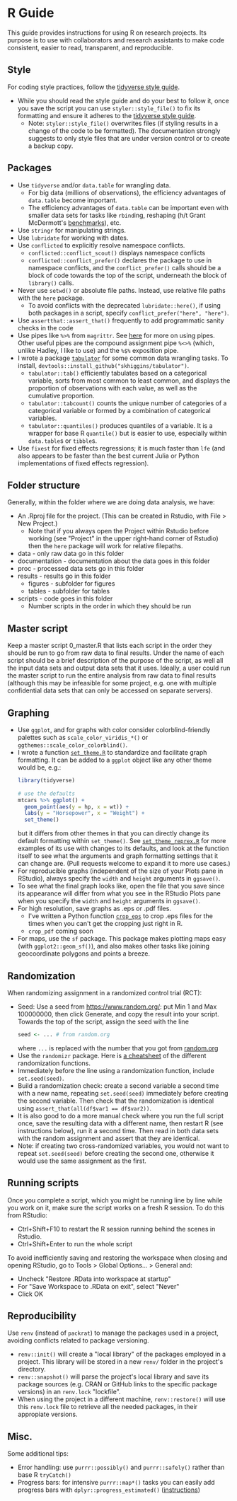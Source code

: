# R Guide

This guide provides instructions for using R on research projects. Its purpose is to use with collaborators and research assistants to make code consistent, easier to read, transparent, and reproducible.

## Style

For coding style practices, follow the [tidyverse style guide](https://style.tidyverse.org/).
* While you should read the style guide and do your best to follow it, once you save the script you can use `styler::style_file()` to fix its formatting and ensure it adheres to the [tidyverse style guide](https://style.tidyverse.org/).
  * Note: `styler::style_file()` overwrites files (if styling results in a change of the code to be formatted). The documentation strongly suggests to only style files that are under version control or to create a backup copy.
  
## Packages

* Use `tidyverse` and/or `data.table` for wrangling data. 
  * For big data (millions of observations), the efficiency advantages of `data.table` become important. 
  * The efficiency advantages of `data.table` can be important even with smaller data sets for tasks like `rbind`ing, reshaping (h/t Grant McDermott's [benchmarks](https://grantmcdermott.com/2020/06/30/reshape-benchmarks/)), etc.
* Use `stringr` for manipulating strings.
* Use `lubridate` for working with dates.
* Use `conflicted` to explicitly resolve namespace conflicts.
  * `conflicted::conflict_scout()` displays namespace conflicts
  * `conflicted::conflict_prefer()` declares the package to use in namespace conflicts, and the `conflict_prefer()` calls should be a block of code towards the top of the script, underneath the block of `library()` calls.
* Never use `setwd()` or absolute file paths. Instead, use relative file paths with the `here` package.
  * To avoid conflicts with the deprecated `lubridate::here()`, if using both packages in a script, specify `conflict_prefer("here", "here")`.
* Use `assertthat::assert_that()` frequently to add programmatic sanity checks in the code
* Use pipes like `%>%` from `magrittr`. See [here](https://r4ds.had.co.nz/pipes.html) for more on using pipes. Other useful pipes are the compound assignment pipe `%<>%` (which, unlike Hadley, I like to use) and the `%$%` exposition pipe.
* I wrote a package [`tabulator`](https://github.com/skhiggins/tabulator) for some common data wrangling tasks. To install,  `devtools::install_github("skhiggins/tabulator")`.
  * `tabulator::tab()` efficiently tabulates based on a categorical variable, sorts from most common to least common, and displays the proportion of observations with each value, as well as the cumulative proportion.
  * `tabulator::tabcount()` counts the unique number of categories of a categorical variable or formed by a combination of categorical variables.
  * `tabulator::quantiles()` produces quantiles of a variable. It is a wrapper for base R `quantile()` but is easier to use, especially within `data.table`s or `tibble`s.
* Use `fixest` for fixed effects regressions; it is much faster than `lfe` (and also appears to be faster than the best current Julia or Python implementations of fixed effects regression).

## Folder structure

Generally, within the folder where we are doing data analysis, we have:
* An .Rproj file for the project. (This can be created in Rstudio, with File > New Project.)
  * Note that if you always open the Project within Rstudio before working (see "Project" in the upper right-hand corner of Rstudio) then the `here` package will work for relative filepaths.
* data - only raw data go in this folder
* documentation - documentation about the data goes in this folder
* proc - processed data sets go in this folder
* results - results go in this folder
  * figures - subfolder for figures
  * tables - subfolder for tables
* scripts - code goes in this folder
  * Number scripts in the order in which they should be run

## Master script

Keep a master script 0_master.R that lists each script in the order they should be run to go from raw data to final results. Under the name of each script should be a brief description of the purpose of the script, as well all the input data sets and output data sets that it uses. Ideally, a user could run the master script to run the entire analysis from raw data to final results (although this may be infeasible for some project, e.g. one with multiple confidential data sets that can only be accessed on separate servers).

## Graphing

* Use `ggplot`, and for graphs with color consider colorblind-friendly palettes such as `scale_color_viridis_*()` or `ggthemes::scale_color_colorblind()`.
* I wrote a function [`set_theme.R`](https://github.com/skhiggins/R_guide/blob/master/scripts/set_theme.R) to standardize and facilitate graph formatting. It can be added to a `ggplot` object like any other theme would be, e.g.:
  ```r
  library(tidyverse)
 
  # use the defaults
  mtcars %>% ggplot() + 
    geom_point(aes(y = hp, x = wt)) + 
    labs(y = "Horsepower", x = "Weight") +
    set_theme()
  ```
  but it differs from other themes in that you can directly change its default formatting within `set_theme()`. See [`set_theme_reprex.R`](https://github.com/skhiggins/R_guide/blob/master/scripts/set_theme_reprex.R) for more examples of its use with changes to its defaults, and look at the function itself to see what the arguments and graph formatting settings that it can change are. (Pull requests welcome to expand it to more use cases.) 
* For reproducible graphs (independent of the size of your Plots pane in RStudio), always specify the `width` and `height` arguments in `ggsave()`.
 * To see what the final graph looks like, open the file that you save since its appearance will differ from what you see in the RStudio Plots pane when you specify the `width` and `height` arguments in `ggsave()`.
* For high resolution, save graphs as .eps or .pdf files. 
  * I've written a Python function [`crop_eps`](https://github.com/skhiggins/PythonTools/blob/master/crop_eps.py) to crop .eps files for the times when you can't get the cropping just right in R.
  * `crop_pdf` coming soon
* For maps, use the `sf` package. This package makes plotting maps easy (with `ggplot2::geom_sf()`), and also makes other tasks like joining geocoordinate polygons and points a breeze.

## Randomization

When randomizing assignment in a randomized control trial (RCT):
* Seed: Use a seed from https://www.random.org/: put Min 1 and Max 100000000, then click Generate, and copy the result into your script. Towards the top of the script, assign the seed with the line
  ```r
  seed <- ... # from random.org
  ```
  where `...` is replaced with the number that you got from [random.org](https://www.random.org/) 
* Use the `randomizr` package. Here is [a cheatsheet](https://alexandercoppock.com/papers/randomizr_cheatsheet.pdf) of the different randomization functions.
* Immediately before the line using a randomization function, include `set.seed(seed)`.
* Build a randomization check: create a second variable a second time with a new name, repeating `set.seed(seed)` immediately before creating the second variable. Then check that the randomization is identical using `assert_that(all(df$var1 == df$var2))`.
* It is also good to do a more manual check where you run the full script once, save the resulting data with a different name, then restart R (see instructions below), run it a second time. Then read in both data sets with the random assignment and assert that they are identical.
* Note: if creating two cross-randomized variables, you would not want to repeat `set.seed(seed)` before creating the second one, otherwise it would use the same assignment as the first.

## Running scripts

Once you complete a script, which you might be running line by line while you work on it, make sure the script works on a fresh R session. To do this from RStudio:
* Ctrl+Shift+F10 to restart the R session running behind the scenes in Rstudio.
* Ctrl+Shift+Enter to run the whole script

To avoid inefficiently saving and restoring the workspace when closing and opening RStudio, go to Tools > Global Options... > General and:
* Uncheck "Restore .RData into workspace at startup"
* For "Save Workspace to .RData on exit", select "Never"
* Click OK

## Reproducibility 

Use `renv` (instead of `packrat`) to manage the packages used in a project, avoiding conflicts related to package versioning.
* `renv::init()` will create a "local library" of the packages employed in a project. This library will be stored in a new `renv/` folder in the project's directory.
* `renv::snapshot()` will parse the project's local library and save its package sources (e.g. CRAN or GitHub links to the specific package versions) in an `renv.lock` "lockfile". 
* When using the project in a different machine, `renv::restore()` will use this `renv.lock` file to retrieve all the needed packages, in their appropiate versions. 

## Misc.

Some additional tips:

* Error handling: use `purrr::possibly()` and `purrr::safely()` rather than base R `tryCatch()`
* Progress bars: for intensive `purrr::map*()` tasks you can easily add progress bars with `dplyr::progress_estimated()` ([instructions](https://adisarid.github.io/post/2019-01-24-purrrying-progress-bars/))
